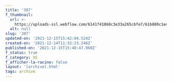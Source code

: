 ```yaml
---
title: '307'
f_thumbnail:
  url: >-
    https://uploads-ssl.webflow.com/6141f41868c3e33a265cbfe7/61b880c1ed6c1fa962a1a5e9_307.jpg
  alt: null
slug: '307'
updated-on: '2021-12-15T15:42:04.524Z'
created-on: '2021-12-14T11:32:23.246Z'
published-on: '2021-12-15T15:48:47.960Z'
f_status: true
f_category: XS
f_afficher-la-racine: false
layout: '[archive].html'
tags: archive
---
```



